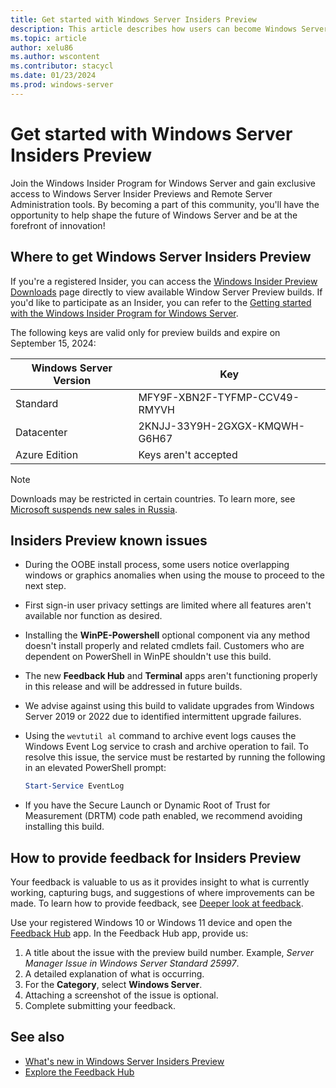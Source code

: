```yaml
---
title: Get started with Windows Server Insiders Preview
description: This article describes how users can become Windows Server Insiders members and test Windows Server Insiders Preview release builds.
ms.topic: article
author: xelu86
ms.author: wscontent
ms.contributor: stacycl
ms.date: 01/23/2024
ms.prod: windows-server
---
```


# Get started with Windows Server Insiders Preview

Join the Windows Insider Program for Windows Server and gain exclusive access to Windows Server Insider Previews and Remote Server Administration tools. By becoming a part of this community, you'll have the opportunity to help shape the future of Windows Server and be at the forefront of innovation!

## Where to get Windows Server Insiders Preview

If you're a registered Insider, you can access the [Windows Insider Preview Downloads](https://www.microsoft.com/en-us/software-download/windowsinsiderpreviewserver) page directly to view available Window Server Preview builds. If you'd like to participate as an Insider, you can refer to the [Getting started with the Windows Insider Program for Windows Server](https://www.microsoft.com/windowsinsider/for-business-getting-started-server).

The following keys are valid only for preview builds and expire on September 15, 2024:

|Windows Server Version|Key|
|-|-|
|Standard|MFY9F-XBN2F-TYFMP-CCV49-RMYVH|
|Datacenter|2KNJJ-33Y9H-2GXGX-KMQWH-G6H67|
|Azure Edition|Keys aren't accepted|

> [!NOTE]
> Downloads may be restricted in certain countries. To learn more, see [Microsoft suspends new sales in Russia](https://blogs.microsoft.com/on-the-issues/2022/03/04/microsoft-suspends-russia-sales-ukraine-conflict/).

## Insiders Preview known issues

- During the OOBE install process, some users notice overlapping windows or graphics anomalies when using the mouse to proceed to the next step.

- First sign-in user privacy settings are limited where all features aren't available nor function as desired.

- Installing the **WinPE-Powershell** optional component via any method doesn't install properly and related cmdlets fail. Customers who are dependent on PowerShell in WinPE shouldn't use this build.

- The new **Feedback Hub** and **Terminal** apps aren't functioning properly in this release and will be addressed in future builds.

- We advise against using this build to validate upgrades from Windows Server 2019 or 2022 due to identified intermittent upgrade failures.

- Using the `wevtutil al` command to archive event logs causes the Windows Event Log service to crash and archive operation to fail. To resolve this issue, the service must be restarted by running the following in an elevated PowerShell prompt:

  ```powershell
  Start-Service EventLog
  ```

- If you have the Secure Launch or Dynamic Root of Trust for Measurement (DRTM) code path enabled, we recommend avoiding installing this build.

## How to provide feedback for Insiders Preview

Your feedback is valuable to us as it provides insight to what is currently working, capturing bugs, and suggestions of where improvements can be made. To learn how to provide feedback, see [Deeper look at feedback](/windows-insider/feedback).

Use your registered Windows 10 or Windows 11 device and open the [Feedback Hub](https://aka.ms/WIPFeedbackHub) app. In the Feedback Hub app, provide us:

1. A title about the issue with the preview build number. Example, _Server Manager Issue in Windows Server Standard 25997_.
1. A detailed explanation of what is occurring.
1. For the **Category**, select **Windows Server**.
1. Attaching a screenshot of the issue is optional.
1. Complete submitting your feedback.

## See also

- [What's new in Windows Server Insiders Preview](whats-new-in-windows-server-insiders-preview.md)
- [Explore the Feedback Hub](/windows-insider/feedback-hub/feedback-hub-app)
